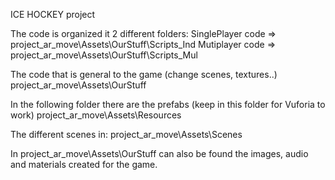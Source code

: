 ICE HOCKEY project

The code is organized it 2 different folders:
SinglePlayer code => project_ar_move\Assets\OurStuff\Scripts_Ind 
Mutiplayer code => project_ar_move\Assets\OurStuff\Scripts_Mul

The code that is general to the game (change scenes, textures..)
project_ar_move\Assets\OurStuff

In the following folder there are the prefabs (keep in this folder for Vuforia to work)
project_ar_move\Assets\Resources

The different scenes in:
project_ar_move\Assets\Scenes

In project_ar_move\Assets\OurStuff can also be found the images, audio and materials created for the game.
